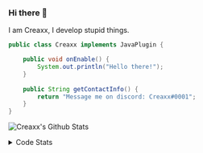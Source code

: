 ### Hi there 👋

I am Creaxx, I develop stupid things. 

```java
public class Creaxx implements JavaPlugin {

    public void onEnable() {
        System.out.println("Hello there!");
    }
    
    public String getContactInfo() {
        return "Message me on discord: Creaxx#0001";
    }
}
```

![Creaxx's Github Stats](https://github-readme-stats.vercel.app/api?username=CreaxxOG&show_icons=true&theme=dark&count_private=true)

<details>
  <summary>Code Stats</summary>

<!--START_SECTION:waka-->
![Code Time](http://img.shields.io/badge/Code%20Time-1%2C034%20hrs%2056%20mins-blue)

![Lines of code](https://img.shields.io/badge/From%20Hello%20World%20I%27ve%20Written-170%20lines%20of%20code-blue)

**🐱 My GitHub Data** 

> 🏆 959 Contributions in the Year 2022
 > 
> 📦 66.1 kB Used in GitHub's Storage 
 > 
> 🚫 Not Opted to Hire
 > 
> 📜 4 Public Repositories 
 > 
> 🔑 2 Private Repositories  
 > 
**I'm an Early 🐤** 

```text
🌞 Morning    40 commits     █░░░░░░░░░░░░░░░░░░░░░░░░   6.18% 
🌆 Daytime    300 commits    ███████████░░░░░░░░░░░░░░   46.37% 
🌃 Evening    294 commits    ███████████░░░░░░░░░░░░░░   45.44% 
🌙 Night      13 commits     ░░░░░░░░░░░░░░░░░░░░░░░░░   2.01%

```
📅 **I'm Most Productive on Saturday** 

```text
Monday       66 commits     ██░░░░░░░░░░░░░░░░░░░░░░░   10.2% 
Tuesday      58 commits     ██░░░░░░░░░░░░░░░░░░░░░░░   8.96% 
Wednesday    85 commits     ███░░░░░░░░░░░░░░░░░░░░░░   13.14% 
Thursday     121 commits    ████░░░░░░░░░░░░░░░░░░░░░   18.7% 
Friday       60 commits     ██░░░░░░░░░░░░░░░░░░░░░░░   9.27% 
Saturday     170 commits    ██████░░░░░░░░░░░░░░░░░░░   26.28% 
Sunday       87 commits     ███░░░░░░░░░░░░░░░░░░░░░░   13.45%

```


📊 **This Week I Spent My Time On** 

```text
💬 Programming Languages: 
Java                     8 hrs 11 mins       ███████████████████████░░   93.51% 
XML                      27 mins             █░░░░░░░░░░░░░░░░░░░░░░░░   5.25% 
YAML                     4 mins              ░░░░░░░░░░░░░░░░░░░░░░░░░   0.86% 
GitIgnore file           1 min               ░░░░░░░░░░░░░░░░░░░░░░░░░   0.3% 
Markdown                 0 secs              ░░░░░░░░░░░░░░░░░░░░░░░░░   0.04%

🔥 Editors: 
IntelliJ                 8 hrs 45 mins       █████████████████████████   100.0%

```

**I Mostly Code in Java** 

```text
Java                     13 repos            ███████████████████░░░░░░   76.47% 
Kotlin                   3 repos             ████░░░░░░░░░░░░░░░░░░░░░   17.65% 
EJS                      1 repo              █░░░░░░░░░░░░░░░░░░░░░░░░   5.88%

```



 Last Updated on 23/12/2022 01:36:11 UTC
<!--END_SECTION:waka-->
</details>
